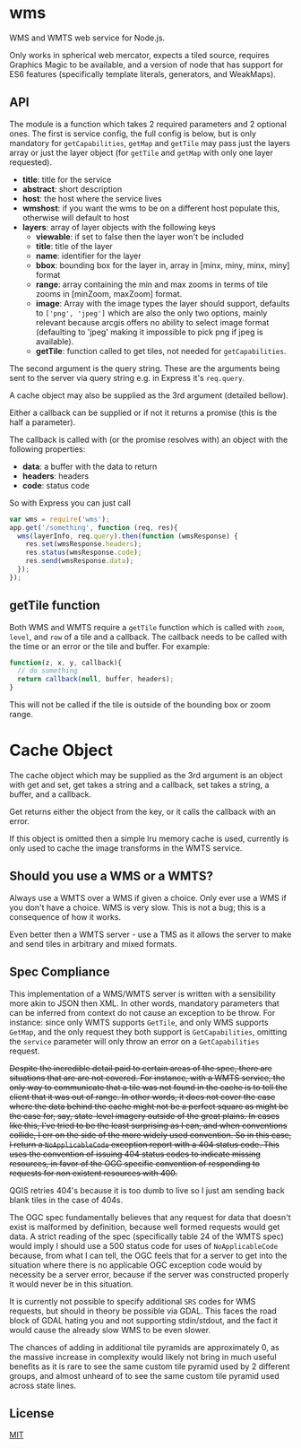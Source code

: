 wms
====

WMS and WMTS web service for Node.js.

Only works in spherical web mercator, expects a tiled source, requires Graphics Magic to be available, and a version of node that has support for ES6 features (specifically template literals, generators, and WeakMaps).

API
---

The module is a function which takes 2 required parameters and 2 optional ones. The first is service config, the full config is below, but is only mandatory for `getCapabilities`, `getMap` and `getTile` may pass just the layers array or just the layer object (for `getTile` and `getMap` with only one layer requested).

- **title**: title for the service
- **abstract**: short description
- **host**: the host where the service lives
- **wmshost**: if you want the wms to be on a different host populate this, otherwise will default to host
- **layers**: array of layer objects with the following keys
    - **viewable**: if set to false then the layer won't be included
    - **title**: title of the layer
    - **name**: identifier for the layer
    - **bbox**: bounding box for the layer in, array in [minx, miny, minx, miny] format
    - **range**: array containing the min and max zooms in terms of tile zooms in [minZoom, maxZoom] format.
    - **image**: Array with the image types the layer should support, defaults to `['png', 'jpeg']` which are also the only two options, mainly relevant because arcgis offers no ability to select image format (defaulting to 'jpeg' making it impossible to pick png if jpeg is available).
    - **getTile**: function called to get tiles, not needed for `getCapabilities`.

The second argument is the query string. These are the arguments being sent to the server via query string e.g. in Express it's `req.query`.

A cache object may also be supplied as the 3rd argument (detailed bellow).

Either a callback can be supplied or if not it returns a promise (this is the half a parameter).

The callback is called with (or the promise resolves with) an object with the following properties:

- **data**: a buffer with the data to return
- **headers**: headers
- **code**: status code

So with Express you can just call

```js
var wms = require('wms');
app.get('/something', function (req, res){
  wms(layerInfo, req.query).then(function (wmsResponse) {
    res.set(wmsResponse.headers);
    res.status(wmsResponse.code);
    res.send(wmsResponse.data);
  });
});
```

getTile function
----------------

Both WMS and WMTS require a `getTile` function which is called with `zoom`, `level`, and `row` of a tile and a callback. The callback needs to be called with the time or an error or the tile and buffer. For example:

```js
function(z, x, y, callback){
  // do something
  return callback(null, buffer, headers);
}
```

This will not be called if the tile is outside of the bounding box or zoom range.


Cache Object
===

The cache object which may be supplied as the 3rd argument is an object with get and set, get takes a string and a callback, set takes a string, a buffer, and a callback.

Get returns either the object from the key, or it calls the callback with an error.

If this object is omitted then a simple lru memory cache is used, currently is only used to cache the image transforms in the WMTS service.

Should you use a WMS or a WMTS?
-------------------------------

Always use a WMTS over a WMS if given a choice. Only ever use a WMS if you don't have a choice.  WMS is very slow. This is not a bug; this is a consequence of how it works.

Even better then a WMTS server - use a TMS as it allows the server to make and send tiles in arbitrary and mixed formats.

Spec Compliance
---------------

This implementation of a WMS/WMTS server is written with a sensibility more akin to JSON then XML. In other words, mandatory parameters that can be inferred from context do not cause an exception to be throw. For instance: since only WMTS supports `GetTile`, and only WMS supports `GetMap`, and the only request they both support is `GetCapabilities`, omitting the `service` parameter will only throw an error on a `GetCapabilities` request.

~~Despite the incredible detail paid to certain areas of the spec, there are situations that are are not covered. For instance, with a WMTS service, the only way to communicate that a tile was not found in the cache is to tell the client that it was out of range. In other words, it does not cover the case where the data behind the cache might not be a perfect square as might be the case for, say, state-level imagery outside of the great plains. In cases like this, I've tried to be the least surprising as I can, and when conventions collide, I err on the side of the more widely used convention. So in this case, I return a `NoApplicableCode` exception report with a 404 status code. This uses the convention of issuing 404 status codes to indicate missing resources, in favor of the OGC specific convention of responding to requests for non existent resources with 400.~~

QGIS retries 404's because it is too dumb to live so I just am sending back blank tiles in the case of 404s.

The OGC spec fundamentally believes that any request for data that doesn't exist is malformed by definition, because well formed requests would get data. A strict reading of the spec (specifically table 24 of the WMTS spec) would imply I should use a 500 status code for uses of `NoApplicableCode` because, from what I can tell, the OGC feels that for a server to get into the situation where there is no applicable OGC exception code would by necessity be a server error, because if the server was constructed properly it would never be in this situation.

It is currently not possible to specify additional `SRS` codes for WMS requests, but should in theory be possible via GDAL. This faces the road block of GDAL hating you and not supporting stdin/stdout, and the fact it would cause the already slow WMS to be even slower.

The chances of adding in additional tile pyramids are approximately 0, as the massive increase in complexity would likely not bring in much useful benefits as it is rare to see the same custom tile pyramid used by 2 different groups, and almost unheard of to see the same custom tile pyramid used across state lines.

License
-------

[MIT](license.md)

